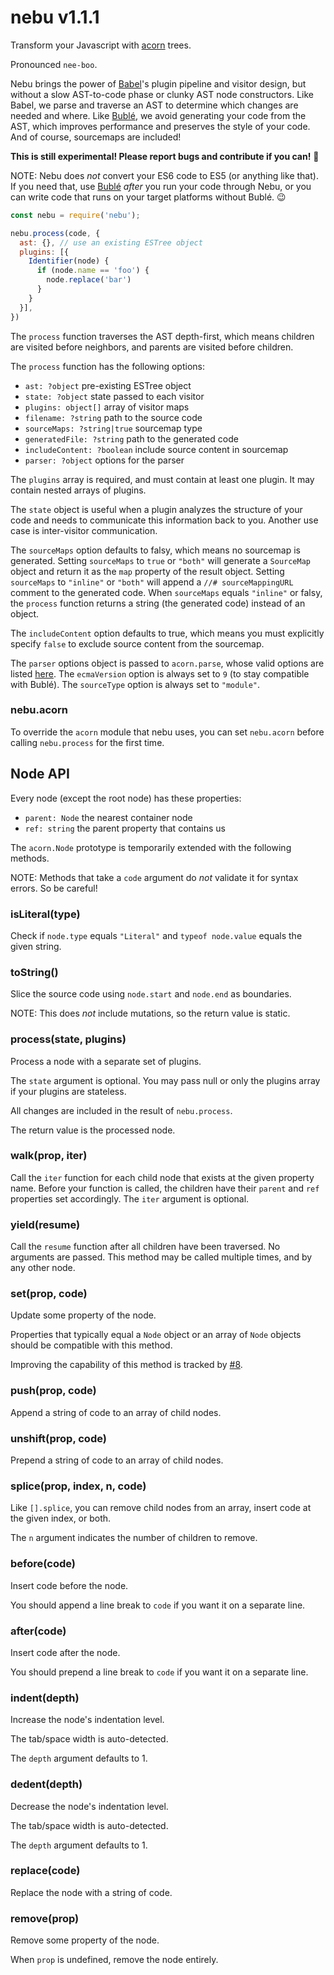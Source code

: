 # nebu v1.1.1

Transform your Javascript with [acorn][1] trees.

Pronounced `nee-boo`.

Nebu brings the power of [Babel][2]'s plugin pipeline and visitor design, but without a slow AST-to-code phase or clunky AST node constructors. Like Babel, we parse and traverse an AST to determine which changes are needed and where. Like [Bublé][3], we avoid generating your code from the AST, which improves performance and preserves the style of your code. And of course, sourcemaps are included!

**This is still experimental! Please report bugs and contribute if you can!** 🙂

NOTE: Nebu does *not* convert your ES6 code to ES5 (or anything like that). If you need that, use [Bublé][3] *after* you run your code through Nebu, or you can write code that runs on your target platforms without Bublé. 😉

[1]: https://github.com/acornjs/acorn
[2]: https://github.com/babel/babel
[3]: https://github.com/Rich-Harris/buble

```js
const nebu = require('nebu');

nebu.process(code, {
  ast: {}, // use an existing ESTree object
  plugins: [{
    Identifier(node) {
      if (node.name == 'foo') {
        node.replace('bar')
      }
    }
  }],
})
```

The `process` function traverses the AST depth-first, which means children are
visited before neighbors, and parents are visited before children.

The `process` function has the following options:
- `ast: ?object` pre-existing ESTree object
- `state: ?object` state passed to each visitor
- `plugins: object[]` array of visitor maps
- `filename: ?string` path to the source code
- `sourceMaps: ?string|true` sourcemap type
- `generatedFile: ?string` path to the generated code
- `includeContent: ?boolean` include source content in sourcemap
- `parser: ?object` options for the parser

The `plugins` array is required, and must contain at least one plugin. It may contain nested arrays of plugins.

The `state` object is useful when a plugin analyzes the structure of your code and needs to communicate this information back to you. Another use case is inter-visitor communication.

The `sourceMaps` option defaults to falsy, which means no sourcemap is generated. Setting `sourceMaps` to `true` or `"both"` will generate a `SourceMap` object and return it as the `map` property of the result object. Setting `sourceMaps` to `"inline"` or `"both"` will append a `//# sourceMappingURL` comment to the generated code. When `sourceMaps` equals `"inline"` or falsy, the `process` function returns a string (the generated code) instead of an object.

The `includeContent` option defaults to true, which means you must explicitly specify `false` to exclude source content from the sourcemap.

The `parser` options object is passed to `acorn.parse`, whose valid options are listed [here](https://github.com/acornjs/acorn#main-parser). The `ecmaVersion` option is always set to `9` (to stay compatible with Bublé). The `sourceType` option is always set to `"module"`.

### nebu.acorn

To override the `acorn` module that nebu uses, you can set `nebu.acorn` before calling `nebu.process` for the first time.

## Node API

Every node (except the root node) has these properties:
- `parent: Node` the nearest container node
- `ref: string` the parent property that contains us

The `acorn.Node` prototype is temporarily extended with the following methods.

NOTE: Methods that take a `code` argument do *not* validate it for syntax errors. So be careful!

### isLiteral(type)

Check if `node.type` equals `"Literal"` and `typeof node.value` equals the given string.

### toString()

Slice the source code using `node.start` and `node.end` as boundaries.

NOTE: This does *not* include mutations, so the return value is static.

### process(state, plugins)

Process a node with a separate set of plugins.

The `state` argument is optional. You may pass null or only the plugins array if your plugins are stateless.

All changes are included in the result of `nebu.process`.

The return value is the processed node.

### walk(prop, iter)

Call the `iter` function for each child node that exists at the given property name. Before your function is called, the children have their `parent` and `ref` properties set accordingly. The `iter` argument is optional.

### yield(resume)

Call the `resume` function after all children have been traversed. No arguments are passed. This method may be called multiple times, and by any other node.

### set(prop, code)

Update some property of the node.

Properties that typically equal a `Node` object or an array of `Node` objects should be compatible with this method.

Improving the capability of this method is tracked by [#8](https://github.com/aleclarson/nebu/issues/8).

### push(prop, code)

Append a string of code to an array of child nodes.

### unshift(prop, code)

Prepend a string of code to an array of child nodes.

### splice(prop, index, n, code)

Like `[].splice`, you can remove child nodes from an array, insert code at the given index, or both.

The `n` argument indicates the number of children to remove.

### before(code)

Insert code before the node.

You should append a line break to `code` if you want it on a separate line.

### after(code)

Insert code after the node.

You should prepend a line break to `code` if you want it on a separate line.

### indent(depth)

Increase the node's indentation level.

The tab/space width is auto-detected.

The `depth` argument defaults to 1.

### dedent(depth)

Decrease the node's indentation level.

The tab/space width is auto-detected.

The `depth` argument defaults to 1.

### replace(code)

Replace the node with a string of code.

### remove(prop)

Remove some property of the node.

When `prop` is undefined, remove the node entirely.
